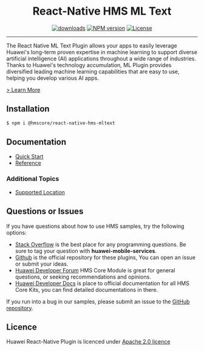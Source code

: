 <p align="center">
  <h1 align="center">React-Native HMS ML Text</h1>
</p>

<p align="center">
  <a href="https://www.npmjs.com/package/@hmscore/react-native-hms-mltext"><img src="https://img.shields.io/npm/dm/@hmscore/react-native-hms-mlimage?color=%23007EC6&style=for-the-badge" alt="downloads"></a>
  <a href="https://www.npmjs.com/package/@hmscore/react-native-hms-mltext"><img src="https://img.shields.io/npm/v/@hmscore/react-native-hms-mlimage?color=%23ed2a1c&style=for-the-badge" alt="NPM version"></a>
  <a href="./LICENSE"><img src="https://img.shields.io/npm/l/@hmscore/react-native-hms-mlimage.svg?color=%3bcc62&style=for-the-badge" alt="License"></a>
</p>

----

The React Native ML Text Plugin allows your apps to easily leverage Huawei's long-term proven expertise in machine learning to support diverse artificial intelligence (AI) applications throughout a wide range of industries. Thanks to Huawei's technology accumulation, ML Plugin provides diversified leading machine learning capabilities that are easy to use, helping you develop various AI apps.

[> Learn More](https://developer.huawei.com/consumer/en/doc/development/HMS-Plugin-Guides/introduction-0000001050726178?ha_source=hms1)

## Installation

```bash
$ npm i @hmscore/react-native-hms-mltext
```

## Documentation

- [Quick Start](https://developer.huawei.com/consumer/en/doc/development/HMS-Plugin-Guides/preparedevenv-0000001051006241?ha_source=hms1)
- [Reference](https://developer.huawei.com/consumer/en/doc/development/HMS-Plugin-References-V1/introduction-0000001665009017-V1)

### Additional Topics

- [Supported Location](https://developer.huawei.com/consumer/en/doc/development/HMS-Plugin-Guides-V1/supported-location-0000001075977968-V1?ha_source=hms1)

## Questions or Issues

If you have questions about how to use HMS samples, try the following options:
- [Stack Overflow](https://stackoverflow.com/questions/tagged/huawei-mobile-services) is the best place for any programming questions. Be sure to tag your question with **huawei-mobile-services**.
- [Github](https://github.com/HMS-Core/hms-react-native-plugin) is the official repository for these plugins, You can open an issue or submit your ideas.
- [Huawei Developer Forum](https://forums.developer.huawei.com/forumPortal/en/home?fid=0101187876626530001&ha_source=hms1) HMS Core Module is great for general questions, or seeking recommendations and opinions.
- [Huawei Developer Docs](https://developer.huawei.com/consumer/en/doc/overview/HMS-Core-Plugin?ha_source=hms1) is place to official documentation for all HMS Core Kits, you can find detailed documentations in there.

If you run into a bug in our samples, please submit an issue to the [GitHub repository](https://github.com/HMS-Core/hms-react-native-plugin).

## Licence

Huawei React-Native Plugin is licenced under [Apache 2.0 licence](LICENSE)
